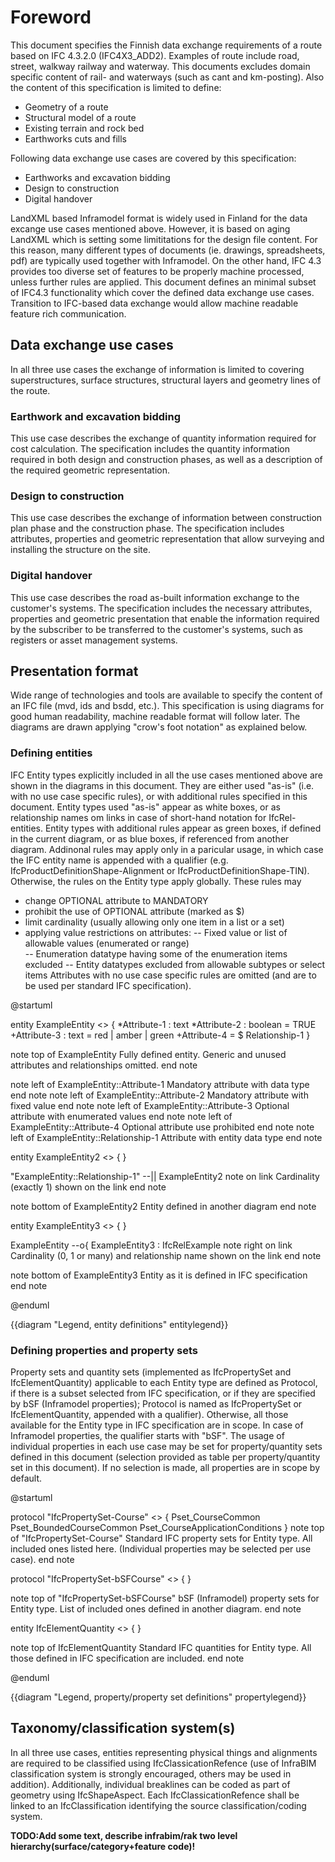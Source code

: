 # Foreword

This document specifies the Finnish data exchange requirements of a route based on IFC 4.3.2.0 (IFC4X3_ADD2).
Examples of route include road, street, walkway railway and waterway.
This documents excludes domain specific content of rail- and waterways (such as cant and km-posting). 
Also the content of this specification is limited to define:

- Geometry of a route
- Structural model of a route
- Existing terrain and rock bed
- Earthworks cuts and fills

Following data exchange use cases are covered by this specification:

- Earthworks and excavation bidding
- Design to construction
- Digital handover

LandXML based Inframodel format is widely used in Finland for the data excange use cases mentioned above.
However, it is based on aging LandXML which is setting some limititations for the design file content. 
For this reason, many different types of documents (ie. drawings, spreadsheets, pdf) are typically used together with Inframodel.
On the other hand, IFC 4.3 provides too diverse set of features to be properly machine processed, unless further rules are applied.
This document defines an minimal subset of IFC4.3 functionality which cover the defined data exchange use cases. 
Transition to IFC-based data exchange would allow machine readable feature rich communication.

## Data exchange use cases

In all three use cases the exchange of information is limited to covering superstructures, surface structures, structural layers and geometry lines of the route.

### Earthwork and excavation bidding

This use case describes the exchange of quantity information required for cost calculation. The specification includes the quantity information required in both design and construction phases, as well as a description of the required geometric representation.

### Design to construction

This use case describes the exchange of information between construction plan phase and the construction phase. The specification includes attributes, properties and geometric representation that allow surveying and installing the structure on the site.

### Digital handover
This use case describes the road as-built information exchange to the customer's systems. The specification includes the necessary attributes, properties and geometric presentation that enable the information required by the subscriber to be transferred to the customer's systems, such as registers or asset management systems. 

## Presentation format

Wide range of technologies and tools are available to specify the content of an IFC file (mvd, ids and bsdd, etc.).
This specification is using diagrams for good human readability, machine readable format will follow later.
The diagrams are drawn applying "crow's foot notation" as explained below.

### Defining entities

IFC Entity types explicitly included in all the use cases mentioned above are shown in the diagrams in this document. They are either used "as-is" (i.e. with no use case specific rules), or with additional rules specified in this document. 
Entity types used "as-is" appear as white boxes, or as relationship names om links in case of short-hand notation for IfcRel-entities.
Entity types with additional rules appear as green boxes, if defined in the current diagram, or as blue boxes, if referenced from another diagram.
Addinonal rules may apply only in a paricular usage, in which case the IFC entity name is appended with a qualifier (e.g. IfcProductDefinitionShape-Alignment or IfcProductDefinitionShape-TIN). Otherwise, the rules on the Entity type apply globally.
These rules may 
 - change OPTIONAL attribute to MANDATORY
 - prohibit the use of OPTIONAL attribute (marked as $)
 - limit cardinality (usually allowing only one item in a list or a set)
 - applying value restrictions on attributes:
  -- Fixed value or list of allowable values (enumerated or range)  
  -- Enumeration datatype having some of the enumeration items excluded
  -- Entity datatypes excluded from allowable subtypes or select items
Attributes with no use case specific rules are omitted (and are to be used per standard IFC specification).

@startuml

entity ExampleEntity <<DefinedInThisDiagram>>
{
  *Attribute-1 : text
  *Attribute-2 : boolean = TRUE
  +Attribute-3 : text = red | amber | green
  +Attribute-4 = $
  Relationship-1
}

note top of ExampleEntity
    Fully defined entity. 
    Generic and unused attributes and relationships omitted.
end note

note left of ExampleEntity::Attribute-1
    Mandatory attribute with data type
end note
note left of ExampleEntity::Attribute-2
    Mandatory attribute with fixed value
end note
note left of ExampleEntity::Attribute-3
    Optional attribute with enumerated values
end note
note left of ExampleEntity::Attribute-4
    Optional attribute use prohibited
end note
note left of ExampleEntity::Relationship-1
    Attribute with entity data type
end note

entity ExampleEntity2 <<DefinedInAnotherDiagram>>
{
}

"ExampleEntity::Relationship-1" --|| ExampleEntity2
note on link
   Cardinality (exactly 1) shown on the link
end note

note bottom of ExampleEntity2
    Entity defined in another diagram
end note

entity ExampleEntity3 <<UndefinedEntity>>
{
}

ExampleEntity --o{ ExampleEntity3 : IfcRelExample
note right on link
   Cardinality (0, 1 or many) and relationship name shown on the link
end note

note bottom of ExampleEntity3 
    Entity as it is defined in IFC specification
end note

@enduml

{{diagram "Legend, entity definitions" entitylegend}}

### Defining properties and property sets

Property sets and quantity sets (implemented as IfcPropertySet and IfcElementQuantity) applicable to each Entity type are defined as Protocol, if there is a subset selected from IFC specification, or if they are specified by bSF (Inframodel properties); Protocol is named as IfcPropertySet or IfcElementQuantity, appended with a qualifier). Otherwise, all those available for the Entity type in IFC specification are in scope. In case of Inframodel properties, the qualifier starts with "bSF".
The usage of individual properties in each use case may be set for property/quantity sets defined in this document (selection provided as table per property/quantity set in this document). If no selection is made, all properties are in scope by default. 

@startuml

protocol "IfcPropertySet-Course" <<DefinedInThisDiagram>>
{
    Pset_CourseCommon
    Pset_BoundedCourseCommon
    Pset_CourseApplicationConditions
}
note top of "IfcPropertySet-Course"
    Standard IFC property sets for Entity type.
    All included ones listed here.
    (Individual properties may be selected per use case).
end note

protocol "IfcPropertySet-bSFCourse" <<DefinedInAnotherDiagram>>
{
}

note top of "IfcPropertySet-bSFCourse"
    bSF (Inframodel) property sets for Entity type.
    List of included ones defined in another diagram.
end note

entity IfcElementQuantity <<UndefinedEntity>>
{
}

note top of IfcElementQuantity
    Standard IFC quantities for Entity type.
    All those defined in IFC specification are included.
end note

@enduml

{{diagram "Legend, property/property set definitions" propertylegend}}

## Taxonomy/classification system(s)

In all three use cases, entities representing physical things and alignments are required to be classified using IfcClassicationRefence (use of InfraBIM classification system is strongly encouraged, others may be used in addition). Additionally, individual breaklines can be coded as part of geometry using IfcShapeAspect.
Each IfcClassicationRefence shall be linked to an IfcClassification identifying the source classification/coding system.

**TODO:Add some text, describe infrabim/rak two level hierarchy(surface/category+feature code)!**

